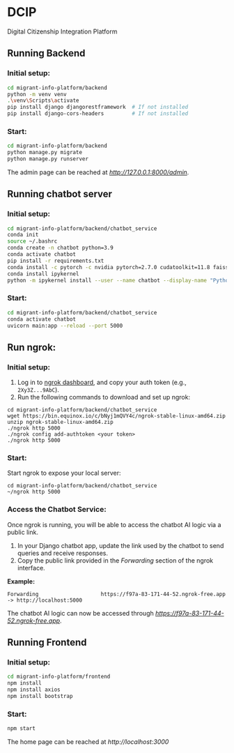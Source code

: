 # DCIP
Digital Citizenship Integration Platform

## Running Backend
### Initial setup:
```bash
cd migrant-info-platform/backend
python -m venv venv
.\venv\Scripts\activate
pip install django djangorestframework  # If not installed
pip install django-cors-headers         # If not installed
```

### Start:
```bash
cd migrant-info-platform/backend
python manage.py migrate
python manage.py runserver
```

The admin page can be reached at *http://127.0.0.1:8000/admin*.


## Running chatbot server
### Initial setup:
```bash
cd migrant-info-platform/backend/chatbot_service
conda init
source ~/.bashrc
conda create -n chatbot python=3.9
conda activate chatbot
pip install -r requirements.txt
conda install -c pytorch -c nvidia pytorch=2.7.0 cudatoolkit=11.8 faiss-gpu=1.11.0
conda install ipykernel
python -m ipykernel install --user --name chatbot --display-name "Python (chatbot)"
```

### Start:
```bash
cd migrant-info-platform/backend/chatbot_service
conda activate chatbot
uvicorn main:app --reload --port 5000
```

## Run ngrok:
### Initial setup:
1. Log in to [ngrok dashboard](https://dashboard.ngrok.com), and copy your auth token (e.g., `2Xy3Z...9AbC`).
2. Run the following commands to download and set up ngrok:
```
cd migrant-info-platform/backend/chatbot_service
wget https://bin.equinox.io/c/bNyj1mQVY4c/ngrok-stable-linux-amd64.zip
unzip ngrok-stable-linux-amd64.zip
./ngrok http 5000
./ngrok config add-authtoken <your token>
./ngrok http 5000
```

### Start:
Start ngrok to expose your local server:
```
cd migrant-info-platform/backend/chatbot_service
~/ngrok http 5000
```

### Access the Chatbot Service:
Once ngrok is running, you will be able to access the chatbot AI logic via a public link. 

1. In your Django chatbot app, update the link used by the chatbot to send queries and receive responses.
2. Copy the public link provided in the _Forwarding_ section of the ngrok interface.

**Example:**

```
Forwarding                    https://f97a-83-171-44-52.ngrok-free.app -> http://localhost:5000
```

The chatbot AI logic can now be accessed through _https://f97a-83-171-44-52.ngrok-free.app_.

## Running Frontend
### Initial setup:
```bash
cd migrant-info-platform/frontend
npm install
npm install axios
npm install bootstrap
```

### Start:
```bash
npm start
```

The home page can be reached at *http://localhost:3000*
